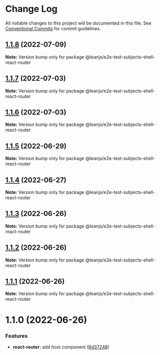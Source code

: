 # Change Log

All notable changes to this project will be documented in this file.
See [Conventional Commits](https://conventionalcommits.org) for commit guidelines.

## [1.1.8](https://github.com/leanjs/leanjs/compare/@leanjs/e2e-test-subjects-shell-react-router@1.1.7...@leanjs/e2e-test-subjects-shell-react-router@1.1.8) (2022-07-09)

**Note:** Version bump only for package @leanjs/e2e-test-subjects-shell-react-router





## [1.1.7](https://github.com/leanjs/leanjs/compare/@leanjs/e2e-test-subjects-shell-react-router@1.1.6...@leanjs/e2e-test-subjects-shell-react-router@1.1.7) (2022-07-03)

**Note:** Version bump only for package @leanjs/e2e-test-subjects-shell-react-router





## [1.1.6](https://github.com/leanjs/leanjs/compare/@leanjs/e2e-test-subjects-shell-react-router@1.1.5...@leanjs/e2e-test-subjects-shell-react-router@1.1.6) (2022-07-03)

**Note:** Version bump only for package @leanjs/e2e-test-subjects-shell-react-router





## [1.1.5](https://github.com/leanjs/leanjs/compare/@leanjs/e2e-test-subjects-shell-react-router@1.1.4...@leanjs/e2e-test-subjects-shell-react-router@1.1.5) (2022-06-29)

**Note:** Version bump only for package @leanjs/e2e-test-subjects-shell-react-router





## [1.1.4](https://github.com/leanjs/leanjs/compare/@leanjs/e2e-test-subjects-shell-react-router@1.1.3...@leanjs/e2e-test-subjects-shell-react-router@1.1.4) (2022-06-27)

**Note:** Version bump only for package @leanjs/e2e-test-subjects-shell-react-router





## [1.1.3](https://github.com/leanjs/leanjs/compare/@leanjs/e2e-test-subjects-shell-react-router@1.1.2...@leanjs/e2e-test-subjects-shell-react-router@1.1.3) (2022-06-26)

**Note:** Version bump only for package @leanjs/e2e-test-subjects-shell-react-router





## [1.1.2](https://github.com/leanjs/leanjs/compare/@leanjs/e2e-test-subjects-shell-react-router@1.1.1...@leanjs/e2e-test-subjects-shell-react-router@1.1.2) (2022-06-26)

**Note:** Version bump only for package @leanjs/e2e-test-subjects-shell-react-router





## [1.1.1](https://github.com/leanjs/leanjs/compare/@leanjs/e2e-test-subjects-shell-react-router@1.1.0...@leanjs/e2e-test-subjects-shell-react-router@1.1.1) (2022-06-26)

**Note:** Version bump only for package @leanjs/e2e-test-subjects-shell-react-router





# 1.1.0 (2022-06-26)


### Features

* **react-router:** add host component ([6d37246](https://github.com/leanjs/leanjs/commit/6d372466544ca6dfaaa0393cc9714dd93929207e))
